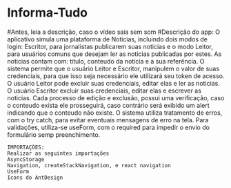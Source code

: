 # Informa-Tudo
#Antes, leia a descrição, caso o vídeo saia sem som
#Descrição do app:
    O aplicativo simula uma plataforma de Noticias, incluindo dois modos de login: Escritor, para jornalistas publicarem suas noticias e o modo Leitor, para usuários comuns que    desejam ler as noticias publicadas por estes. As noticias contam com: titulo, conteudo da noticia e a sua referência.
    O sistema permite que o usuário Leitor e Escritor, manipulem o valor de suas credenciais, para que isso seja necessário ele utilizará seu token de acesso.
    O usuário Leitor pode excluir suas credenciais, editar elas e ler as noticias. O usuário Escritor excluir suas credenciais, editar elas e escrever as noticias.
    Cada processo de edição e exclusão, possui uma verificação, caso o conteudo exista ele prosseguirá, caso contrário será exibido um alert indicando que o conteudo não existe.
    O sistema utiliza tratamento de erros, com o try catch, para evitar eventuais mensagens de erro na tela.
    Para validações, utiliza-se useForm, com o required para impedir o envio do formulário semp preenchimento.
    
    
    IMPORTAÇÕES:
    Realizar as seguintes importações
    AsyncStorage
    Navigation, createStackNavigation, e react navigation
    UseForm
    Icons do AntDesign
